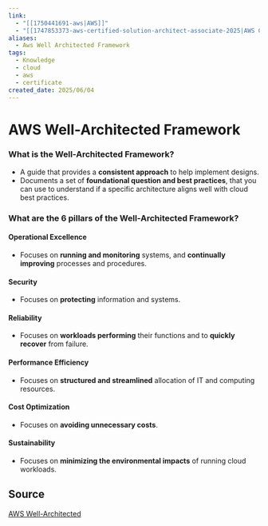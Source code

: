```yaml
---
link: 
  - "[[1750441691-aws|AWS]]"
  - "[[1747853373-aws-certified-solution-architect-associate-2025|AWS Certified Solution Architect Associate 2025]]"
aliases:
  - Aws Well Architected Framework
tags:
  - Knowledge
  - cloud
  - aws
  - certificate
created_date: 2025/06/04
---
```

# AWS Well-Architected Framework
### What is the Well-Architected Framework?
- A guide that provides a **consistent approach** to help implement designs.
- Documents a set of **foundational question and best practices**, that you can use to understand if a specific architecture aligns well with cloud best practices.
### What are the 6 pillars of the Well-Architected Framework?
#### Operational Excellence
- Focuses on **running and monitoring** systems, and **continually improving** processes and procedures.
#### Security
- Focuses on **protecting** information and systems.
#### Reliability
- Focuses on **workloads performing** their functions and to **quickly recover** from failure.
#### Performance Efficiency
- Focuses on **structured and streamlined** allocation of IT and computing resources.
#### Cost Optimization
- Focuses on **avoiding unnecessary costs**.
#### Sustainability
- Focuses on **minimizing the environmental impacts** of running cloud workloads.
## Source
[AWS Well-Architected](https://aws.amazon.com/architecture/well-architected/?nc1=h_ls&wa-lens-whitepapers.sort-by=item.additionalFields.sortDate&wa-lens-whitepapers.sort-order=desc&wa-guidance-whitepapers.sort-by=item.additionalFields.sortDate&wa-guidance-whitepapers.sort-order=desc) 
